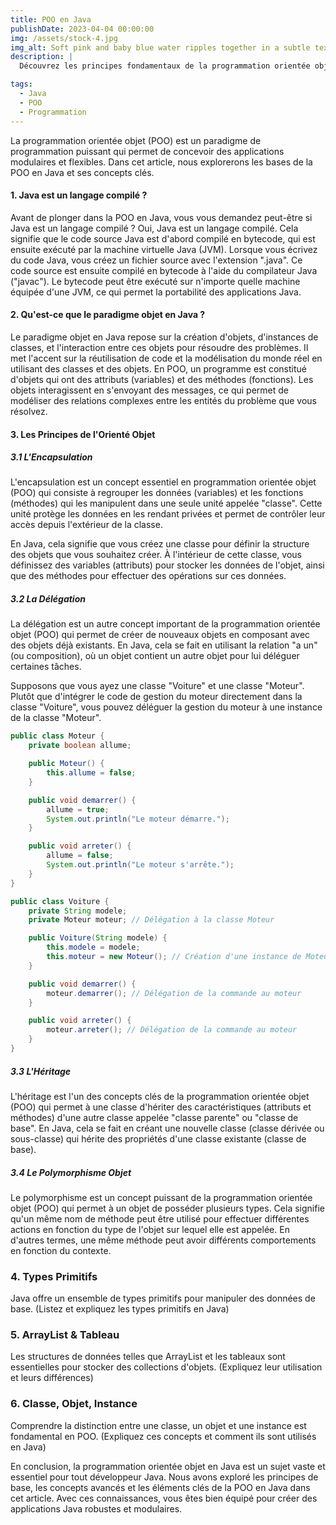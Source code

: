```yaml
---
title: POO en Java
publishDate: 2023-04-04 00:00:00
img: /assets/stock-4.jpg
img_alt: Soft pink and baby blue water ripples together in a subtle texture.
description: |
  Découvrez les principes fondamentaux de la programmation orientée objet en Java.

tags:
  - Java
  - POO
  - Programmation
---
```


La programmation orientée objet (POO) est un paradigme de programmation puissant qui permet de concevoir des applications modulaires et flexibles. Dans cet article, nous explorerons les bases de la POO en Java et ses concepts clés.

#### 1. Java est un langage compilé ?

Avant de plonger dans la POO en Java, vous vous demandez peut-être si Java est un langage compilé ? Oui, Java est un langage compilé. Cela signifie que le code source Java est d'abord compilé en bytecode, qui est ensuite exécuté par la machine virtuelle Java (JVM).
Lorsque vous écrivez du code Java, vous créez un fichier source avec l'extension ".java". Ce code source est ensuite compilé en bytecode à l'aide du compilateur Java ("javac"). Le bytecode peut être exécuté sur n'importe quelle machine équipée d'une JVM, ce qui permet la portabilité des applications Java.

#### 2. Qu'est-ce que le paradigme objet en Java ?

Le paradigme objet en Java repose sur la création d'objets, d'instances de classes, et l'interaction entre ces objets pour résoudre des problèmes. Il met l'accent sur la réutilisation de code et la modélisation du monde réel en utilisant des classes et des objets.
En POO, un programme est constitué d'objets qui ont des attributs (variables) et des méthodes (fonctions). Les objets interagissent en s'envoyant des messages, ce qui permet de modéliser des relations complexes entre les entités du problème que vous résolvez.

#### 3. Les Principes de l'Orienté Objet

##### 3.1 L'Encapsulation

L'encapsulation est un concept essentiel en programmation orientée objet (POO) qui consiste à regrouper les données (variables) et les fonctions (méthodes) qui les manipulent dans une seule unité appelée "classe". Cette unité protège les données en les rendant privées et permet de contrôler leur accès depuis l'extérieur de la classe.

En Java, cela signifie que vous créez une classe pour définir la structure des objets que vous souhaitez créer. À l'intérieur de cette classe, vous définissez des variables (attributs) pour stocker les données de l'objet, ainsi que des méthodes pour effectuer des opérations sur ces données.

##### 3.2 La Délégation

La délégation est un autre concept important de la programmation orientée objet (POO) qui permet de créer de nouveaux objets en composant avec des objets déjà existants. En Java, cela se fait en utilisant la relation "a un" (ou composition), où un objet contient un autre objet pour lui déléguer certaines tâches.

Supposons que vous ayez une classe "Voiture" et une classe "Moteur". Plutôt que d'intégrer le code de gestion du moteur directement dans la classe "Voiture", vous pouvez déléguer la gestion du moteur à une instance de la classe "Moteur". 
```java
public class Moteur {
    private boolean allume;

    public Moteur() {
        this.allume = false;
    }

    public void demarrer() {
        allume = true;
        System.out.println("Le moteur démarre.");
    }

    public void arreter() {
        allume = false;
        System.out.println("Le moteur s'arrête.");
    }
}

public class Voiture {
    private String modele;
    private Moteur moteur; // Délégation à la classe Moteur

    public Voiture(String modele) {
        this.modele = modele;
        this.moteur = new Moteur(); // Création d'une instance de Moteur
    }

    public void demarrer() {
        moteur.demarrer(); // Délégation de la commande au moteur
    }

    public void arreter() {
        moteur.arreter(); // Délégation de la commande au moteur
    }
}

```

##### 3.3 L'Héritage

L'héritage est l'un des concepts clés de la programmation orientée objet (POO) qui permet à une classe d'hériter des caractéristiques (attributs et méthodes) d'une autre classe appelée "classe parente" ou "classe de base". En Java, cela se fait en créant une nouvelle classe (classe dérivée ou sous-classe) qui hérite des propriétés d'une classe existante (classe de base).

##### 3.4 Le Polymorphisme Objet

Le polymorphisme est un concept puissant de la programmation orientée objet (POO) qui permet à un objet de posséder plusieurs types. Cela signifie qu'un même nom de méthode peut être utilisé pour effectuer différentes actions en fonction du type de l'objet sur lequel elle est appelée. En d'autres termes, une même méthode peut avoir différents comportements en fonction du contexte.

### 4. Types Primitifs

Java offre un ensemble de types primitifs pour manipuler des données de base. (Listez et expliquez les types primitifs en Java)

### 5. ArrayList & Tableau

Les structures de données telles que ArrayList et les tableaux sont essentielles pour stocker des collections d'objets. (Expliquez leur utilisation et leurs différences)

### 6. Classe, Objet, Instance

Comprendre la distinction entre une classe, un objet et une instance est fondamental en POO. (Expliquez ces concepts et comment ils sont utilisés en Java)

En conclusion, la programmation orientée objet en Java est un sujet vaste et essentiel pour tout développeur Java. Nous avons exploré les principes de base, les concepts avancés et les éléments clés de la POO en Java dans cet article. Avec ces connaissances, vous êtes bien équipé pour créer des applications Java robustes et modulaires.
